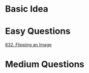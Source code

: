# __Basic Idea__


# __Easy Questions__ 

[832. Flipping an Image](https://leetcode.com/problems/flipping-an-image/)

# __Medium Questions__ 
